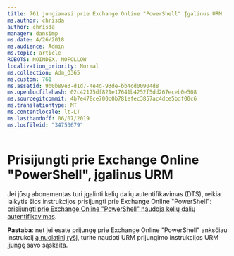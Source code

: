 ```yaml
---
title: 761 jungiamasi prie Exchange Online "PowerShell" Įgalinus URM
ms.author: chrisda
author: chrisda
manager: dansimp
ms.date: 4/26/2018
ms.audience: Admin
ms.topic: article
ROBOTS: NOINDEX, NOFOLLOW
localization_priority: Normal
ms.collection: Adm_O365
ms.custom: 761
ms.assetid: 9b0b89e3-d1d7-4e4d-93de-bb4cd00904d8
ms.openlocfilehash: 02c42175df821e17641b4252f5dd267eceb0e508
ms.sourcegitcommit: 4b7e478ce700c0b781efec3857ac4dce5bdf00c6
ms.translationtype: MT
ms.contentlocale: lt-LT
ms.lasthandoff: 06/07/2019
ms.locfileid: "34753679"
---
```

# <a name="connect-to-exchange-online-powershell-when-mfa-is-enabled"></a>Prisijungti prie Exchange Online "PowerShell", įgalinus URM

Jei jūsų abonementas turi įgalinti kelių dalių autentifikavimas (DTS), reikia laikytis šios instrukcijos prisijungti prie Exchange Online "PowerShell": [prisijungti prie Exchange Online "PowerShell" naudoja kelių dalių autentifikavimas](https://docs.microsoft.com/powershell/exchange/exchange-online/connect-to-exchange-online-powershell/mfa-connect-to-exchange-online-powershell).

**Pastaba**: net jei esate prijungę prie Exchange Online "PowerShell" anksčiau instrukcij [ą nuolatinį ryšį](https://docs.microsoft.com/powershell/exchange/exchange-online/connect-to-exchange-online-powershell/connect-to-exchange-online-powershell), turite naudoti URM prijungimo instrukcijos URM įjungę savo sąskaita.
